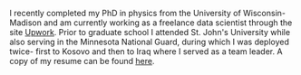 I recently completed my PhD in physics from the University of Wisconsin-Madison and am currently working as a freelance data scientist through the site [Upwork](www.Upwork.com). Prior to graduate school I attended St. John's University while also serving in the Minnesota National Guard, during which I was deployed twice- first to Kosovo and then to Iraq where I served as a team leader.
A copy of my resume can be found [here](/about/Capecchi_Resume.pdf).
